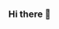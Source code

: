 ### Hi there 👋

<!--
**jnavarro30/jnavarro30** is a ✨ _special_ ✨ repository because its `README.md` (this file) appears on your GitHub profile.

Here are some ideas to get you started:

- 🔭 I’m currently working on a database to fill in with challenges.
- 🌱 I’m currently learning Vue, Python and SQL for work.
- 👯 I’m looking to collaborate on my database and will use Vue, Javascript, and SQL. Will make updates and changes overtime.
- 💬 Ask me about dreams...
- 📫 How to reach me: jnavarro0789@gmail.com
-->
